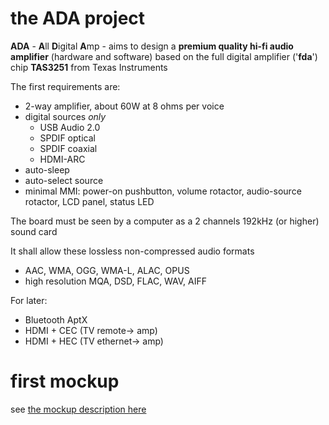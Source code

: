 # the ADA project

**ADA** - **A**ll **D**igital **A**mp - aims to design a **premium quality hi-fi audio amplifier** (hardware and software) based on the full digital amplifier ('**fda**') chip **TAS3251** from Texas Instruments

The first requirements are:
- 2-way amplifier, about 60W at 8 ohms per voice
- digital sources *only*
  * USB Audio 2.0
  * SPDIF optical
  * SPDIF coaxial
  * HDMI-ARC
- auto-sleep
- auto-select source
- minimal MMI: power-on pushbutton, volume rotactor, audio-source rotactor, LCD panel, status LED

The board must be seen by a computer as a 2 channels 192kHz (or higher) sound card

It shall allow these lossless non-compressed audio formats
- AAC, WMA, OGG, WMA-L, ALAC, OPUS
- high resolution MQA, DSD, FLAC, WAV, AIFF

For later:
- Bluetooth AptX
- HDMI + CEC (TV remote-> amp)
- HDMI + HEC (TV ethernet-> amp)

# first mockup
see [the mockup description here](hardware/mockup/README.md)
